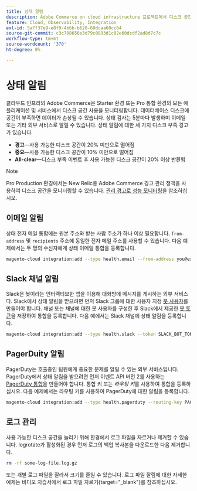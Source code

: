 ```yaml
---
title: 상태 알림
description: Adobe Commerce on cloud infrastructure 프로젝트에서 디스크 공간 사용을 위해 Slack, 이메일 및 PagerDuty 알림을 구성하는 방법에 대해 알아봅니다.
feature: Cloud, Observability, Integration
exl-id: 5a7f37e9-e8f9-4b6b-b628-60dcaa60cc64
source-git-commit: c3c708656e3d79c0893d1c02e60dcdf2ad8d7c7c
workflow-type: tm+mt
source-wordcount: '370'
ht-degree: 0%

---
```


# 상태 알림

클라우드 인프라의 Adobe Commerce은 Starter 환경 또는 Pro 통합 환경의 모든 애플리케이션 및 서비스에서 디스크 공간 사용을 모니터링합니다. 데이터베이스 디스크에 공간이 부족하면 데이터가 손상될 수 있습니다. 상태 검사는 5분마다 발생하며 이메일 또는 기타 외부 서비스로 알릴 수 있습니다. 상태 알림에 대한 세 가지 디스크 부족 경고가 있습니다.

- **경고**—사용 가능한 디스크 공간이 20% 미만으로 떨어짐
- **중요**—사용 가능한 디스크 공간이 10% 미만으로 떨어짐
- **All-clear**—디스크 부족 이벤트 후 사용 가능한 디스크 공간이 20% 이상 반환됨

>[!NOTE]
>
>Pro Production 환경에서는 New Relic용 Adobe Commerce 경고 관리 정책을 사용하여 디스크 공간을 모니터링할 수 있습니다. [관리 경고로 성능 모니터링](../monitor/investigate-performance.md#monitor-performance-with-managed-alerts)을 참조하십시오.

## 이메일 알림

상태 전자 메일 통합에는 원본 주소와 받는 사람 주소가 하나 이상 필요합니다. `from-address` 및 `recipients` 주소에 동일한 전자 메일 주소를 사용할 수 있습니다. 다음 예제에서는 두 명의 수신자에게 상태 이메일 통합을 등록합니다.

```bash
magento-cloud integration:add --type health.email --from-address you@example.com --recipients them@example.com --recipients others@example.com
```

## Slack 채널 알림

Slack은 봇이라는 인터랙티브한 앱을 이용해 대화방에 메시지를 게시하는 외부 서비스다. Slack에서 상태 알림을 받으려면 먼저 Slack 그룹에 대한 사용자 지정 [봇 사용자](https://api.slack.com/bot-users)를 만들어야 합니다. 채널 또는 채널에 대한 봇 사용자를 구성한 후 Slack에서 제공한 [봇 토큰](https://api.slack.com/docs/token-types#bot)을 저장하여 통합을 등록합니다. 다음 예에서는 Slack 채널에 상태 알림을 등록합니다.

```bash
magento-cloud integration:add --type health.slack --token SLACK_BOT_TOKEN --channel '#slack-channel-name'
```

## PagerDuity 알림

PagerDuty는 호출중인 팀원에게 중요한 문제를 알릴 수 있는 외부 서비스입니다. PagerDuty에서 상태 알림을 받으려면 먼저 이벤트 API 버전 2를 사용하는 [PagerDuty 통합](https://developer.pagerduty.com/v2/docs/integrating)을 만들어야 합니다. 통합 키 또는 _라우팅 키_&#x200B;를 사용하여 통합을 등록하십시오. 다음 예제에서는 라우팅 키를 사용하여 PagerDuty에 대한 알림을 등록합니다.

```bash
magento-cloud integration:add --type health.pagerduty --routing-key PAGERDUTY_ROUTING_KEY
```

## 로그 관리

사용 가능한 디스크 공간을 늘리기 위해 환경에서 로그 파일을 자르거나 제거할 수 있습니다. logrotate가 활성화된 경우 먼저 로그의 백업 복사본을 다운로드한 다음 제거합니다.

```bash
rm -rf some-log-file.log.gz
```

또는 개별 로그 파일을 잘라서 크기를 줄일 수 있습니다. 로그 파일 잘림에 대한 자세한 예제는 비디오 자습서에서 로그 파일 자르기{target="_blank"}를 참조하십시오.
